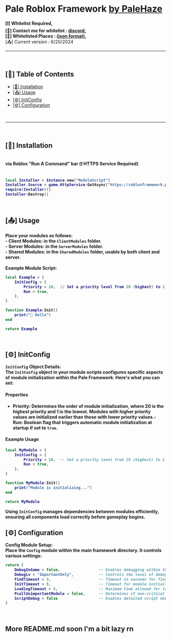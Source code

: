 
<!-- there's nothing interesting here-->
<h1 align="left">Pale Roblox Framework <a href="https://github.com/PaleHazeGuy">by PaleHaze</a></h1><strong align="left">[&#10071;] Whitelist Required,<br>[&#x1F4E7;] Contact me for whitelist : <a href="https://discord.com/users/224203860833468418">discord</a>,<br>[&#128195;] Whitelisted Places : <a href="https://robloxframework.palehaze.com/whitelist.json">(json format)</a>,</strong><br><a>[📤] Current version : 6/20/2024</a><br><hr><br><h2>[📖] Table of Contents</h2><ul> <li><a href="#_Installation">[&#128315;] Installation</a></li><li><a href="#_Usage">[&#128228;] Usage</a></li><li><a href="#_InitConfig">[⚙️] InitConfig</a></li><li><a href="#_Configuration">[⚙️] Configuration</a></li></ul><br><hr><br><h2 id="_Installation">[&#128315;] Installation</h2> <strong><br><strong>via Roblox "Run A Command" bar (❗ HTTPS Service Required)</strong><br><br>

```lua
local Installer = Instance.new("ModuleScript")
Installer.Source = game.HttpService:GetAsync("https://robloxframework.palehaze.com/init.lua")
require(Installer)()
Installer:Destroy()
```

<br><h2 id="_Usage">[&#128228;] Usage</h2><strong>Place your modules as follows:</strong><br>- **Client Modules:** in the `ClientModules` folder.<br>- **Server Modules:** in the `ServerModules` folder.<br>- **Shared Modules:** in the `SharedModules` folder, usable by both client and server.<br><br><strong>Example Module Script:</strong><br>

```lua
local Example = {
    InitConfig = {
        Priority = 20,  // Set a priority level from 20 (highest) to 1 (lowest)
        Run = true,
    },
}

function Example:Init()
    print("👋 Hello")
end

return Example
```

<br><h2 id="_InitConfig">[⚙️] InitConfig</h2><strong>`InitConfig` Object Details:</strong><br>The `InitConfig` object in your module scripts configures specific aspects of module initialization within the Pale Framework. Here's what you can set:

#### Properties

- **Priority**: Determines the order of module initialization, where 20 is the highest priority and 1 is the lowest. Modules with higher priority values are initialized earlier than those with lower priority values.- **Run**: Boolean flag that triggers automatic module initialization at startup if set to `true`.

#### Example Usage

```lua
local MyModule = {
    InitConfig = {
        Priority = 10,  -- Set a priority level from 20 (highest) to 1 (lowest)
        Run = true,
    },
}

function MyModule:Init()
    print("Module is initializing...")
end

return MyModule
```

Using `InitConfig` manages dependencies between modules efficiently, ensuring all components load correctly before gameplay begins.<br><h2 id="_Configuration">[⚙️] Configuration</h2><strong>Config Module Setup:</strong><br>Place the `Config` module within the main framework directory. It controls various settings:<br>

```lua
return {
    DebugInGame = false,                 -- Enables debugging within the game environment.
    DebugLv = "ImportantOnly",           -- Controls the level of debugging information shown of the framework ('ImportantOnly', 'Normal', 'All').
    FindTimeout = 3,                     -- Timeout in seconds for finding modules.
    InitTimeout = 8,                     -- Timeout for module initialization.
    LoadingTimeout = 5,                  -- Maximum time allowed for loading modules.
    PcallUnimportantModule = false,      -- Determines if non-critical modules should be loaded with pcall.
    ScriptDebug = false                  -- Enables detailed script debugging.
}
```

<br><h2><strong>More README.md soon I'm a bit lazy rn</strong></h2>
